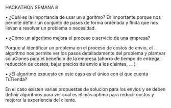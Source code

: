 HACKATHON SEMANA 8

• ¿Cuál es la importancia de usar un algoritmo?
Es importante porque nos permite definir un conjunto de pasos de forma ordenada y finita que nos llevan a 
resolver un problema o necesidad. 

• ¿Cómo un algoritmo mejora el proceso o servicio de una empresa?

Porque al identificar un problema en el proceso de costos de envio, el algoritmo nos permite ver los 
pasos detalladamente del problema y plantear soluCiones para el beneficio de la empresa (ahorro 
de tiempo de entrega, reducción de costos, bajar precios de envio a los cleintes, ... ) 

• ¿El algoritmo expuesto en este caso es el único con el que cuenta TuTienda?

En el caso existen varias propuestas de solución para los envios y se deben definir algoritmos para 
ver cual es el más optimo para reducir costos y mejorar la experiencia del cliente.

